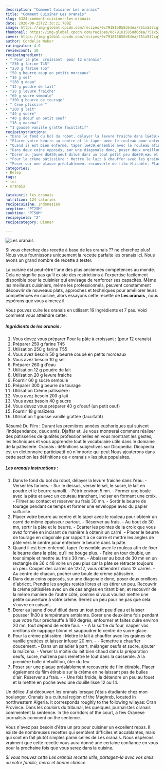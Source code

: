 ```yaml
---
description: "Comment Cuisiner Les oranais"
title: "Comment Cuisiner Les oranais"
slug: 6324-comment-cuisiner-les-oranais
date: 2020-08-25T22:38:21.708Z
image: https://img-global.cpcdn.com/recipes/0c791815058d6dea/751x532cq70/les-oranais-photo-principale-de-la-recette.jpg
thumbnail: https://img-global.cpcdn.com/recipes/0c791815058d6dea/751x532cq70/les-oranais-photo-principale-de-la-recette.jpg
cover: https://img-global.cpcdn.com/recipes/0c791815058d6dea/751x532cq70/les-oranais-photo-principale-de-la-recette.jpg
author: Cordelia Weber
ratingvalue: 4.9
reviewcount: 10
recipeingredient:
- " Pour la pte  croissant  pour 12 oranais"
- "250 g farine T45"
- "250 g farine T55"
- "50 g beurre coup en petits morceaux"
- "10 g sel"
- "260 g deau"
- "12 g poudre de lait"
- "20 g levure fraiche"
- "60 g sucre semoule"
- "300 g beurre de tourage"
- " Crme ptissire "
- "200 g lait"
- "40 g sucre"
- "40 g doeuf un petit oeuf"
- "18 g mazena"
- "1 gousse vanille gratte facultatif"
recipeinstructions:
- "Dans le fond du bol du robot, délayer la levure fraiche dans l&#39;eau. Verser les farines. Sur le dessus, verser le sel, le sucre, le lait en poudre et le beurre ramolli. Pétrir environ 5 mn. Former une boule avec la pâte et avec un couteau tranchant, inciser en formant une croix. Filmer au contact et réserver au frais 30 mn. Sortir le beurre de tourage pendant ce temps et former une enveloppe avec du papier sulfurisé."
- "Placer votre beurre au centre et le taper avec le rouleau pour obtenir un carré de même épaisseur partout. Réserver au frais. Au bout de 30 mn, sortir la pâte et le beurre. Ecarter les pointes de la croix que vous avez formée en incisant de manière à obtenir un carré. Placer le beurre de tourage en diagonale par rapport à ce carré et mettre les angles de pâte vers le centre pour enfermer le beurre dans la pâte."
- "Quand il est bien enfermé, taper l&#39;ensemble avec le rouleau afin de fixer le beurre dans la pâte, qu&#39;il ne bouge plus. Faire un tour double, un tour simple et mettre au frais 30 mn. Abaisser au bout de 30 mn en un rectangle de 36 x 48 voire un peu plus car la pâte se rétracte toujours un peu. Couper des carrés de 12x12, vous obtiendrez donc 12 carrés. Au centre de chacun, pocher une boule de crème pâtissière."
- "Dans deux coins opposés, sur une diagonale donc, poser deux oreillons d&#39;abricot. Prendre les angles restés libres et les étirer un peu. Recouvrir la crème pâtissière avec un de ces angles en tirant bien, et recouvrir de la même manière de l&#39;autre côté, comme si vous vouliez mettre une petite couverture à votre crème. Serrez un peu pour ne pas que cela s&#39;ouvre en cuisant."
- "Dorer au jaune d&#39;oeuf dilué dans un tout petit peu d&#39;eau et laisser pousser 1h30 à température ambiante. Dorer une deuxième fois pendant que votre four préchauffe à 180 degrés, enfourner et faites cuire environ 20 mn, tout dépend de votre four.  A la sortie du four, napper vos oreillons de nappage blond et saupoudrer le centre de sucre glace."
- "Pour la crème pâtissière : Mettre le lait à chauffer avec les graines de vanille grattées et laisser infuser 20 mn.  Remettre à chauffer doucement. Dans un saladier à part, mélanger oeufs et sucre, ajouter la maïzena.  Verser la moitié du lait bien chaud dans la préparation oeufs, sucre, maïzena puis remettre le tout dans la casserole. A la première bulle d&#39;ébullition, ôter du feu."
- "Poser sur une plaque préalablement recouverte de film étirable, Placer également du film étirable sur la crème en ne laissant pas de bulles d&#39;air. Réserver au frais.  Une fois froide, la détendre un peu au fouet et la mettre en poche avec une douille lisse 12 ou 14."
categories:
- Resep
tags:
- les
- oranais

katakunci: les oranais 
nutrition: 124 calories
recipecuisine: Indonesian
preptime: "PT25M"
cooktime: "PT50M"
recipeyield: "2"
recipecategory: Dinner

---
```



![Les oranais](https://img-global.cpcdn.com/recipes/0c791815058d6dea/751x532cq70/les-oranais-photo-principale-de-la-recette.jpg)

Si vous cherchez des recette à base de les oranais ?? ne cherchez plus! Nous vous fournissons uniquement la recette parfaite les oranais ici. Nous avons un grand nombre de recette à tester.

La cuisine est peut-être l'une des plus anciennes compétences au monde. Cela ne signifie pas qu'il existe des restrictions à l'expertise facilement disponible pour le cuisinier qui envisage de renforcer ses capacités. Même les meilleurs cuisiniers, même les professionnels, peuvent constamment découvrir de nouveaux plats, approches et techniques pour améliorer leurs compétences en cuisine, alors essayons cette recette de <strong> Les oranais </strong>, nous espérons que vous aimerez il.

<!--inarticleads1-->

Vous pouvez cuire les oranais en utilisant 16 Ingrédients et 7 pas. Voici comment vous atteindre cette.

##### Ingrédients de les oranais :

1. Vous devez vous préparer  Pour la pâte à croissant : (pour 12 oranais)
1. Préparer 250 g farine T45
1. Utilisation 250 g farine T55
1. Vous avez besoin 50 g beurre coupé en petits morceaux
1. Vous avez besoin 10 g sel
1. Préparer 260 g d&#39;eau
1. Utilisation 12 g poudre de lait
1. Utilisation 20 g levure fraiche
1. Fournir 60 g sucre semoule
1. Préparer 300 g beurre de tourage
1. Utilisation  Crème pâtissière :
1. Vous avez besoin 200 g lait
1. Vous avez besoin 40 g sucre
1. Vous devez vous préparer 40 g d&#39;oeuf (un petit oeuf)
1. Fournir 18 g maïzena
1. Utilisation 1 gousse vanille grattée (facultatif)


Résumé Du Film : Durant les premières années euphoriques qui suivent l&#39;indépendance, deux amis, Djaffar et. Je vous montrerai comment réaliser des pâtisseries de qualités professionnelles en vous montrant les gestes, les techniques et vous apprendre tout le vocabulaire utile dans le domaine de la pâtisserie. Oranais : définitions subjectives sur Dicopedia. Dicopedia est un dictionnaire participatif où n&#39;importe qui peut Nous ajouterons dans cette section les définitions de « oranais » les plus populaires. 

<!--inarticleads2-->

##### Les oranais instructions :

1. Dans le fond du bol du robot, délayer la levure fraiche dans l&#39;eau. - Verser les farines. - Sur le dessus, verser le sel, le sucre, le lait en poudre et le beurre ramolli. - Pétrir environ 5 mn. - Former une boule avec la pâte et avec un couteau tranchant, inciser en formant une croix. - Filmer au contact et réserver au frais 30 mn. - Sortir le beurre de tourage pendant ce temps et former une enveloppe avec du papier sulfurisé.
1. Placer votre beurre au centre et le taper avec le rouleau pour obtenir un carré de même épaisseur partout. - Réserver au frais. - Au bout de 30 mn, sortir la pâte et le beurre. - Ecarter les pointes de la croix que vous avez formée en incisant de manière à obtenir un carré. - Placer le beurre de tourage en diagonale par rapport à ce carré et mettre les angles de pâte vers le centre pour enfermer le beurre dans la pâte.
1. Quand il est bien enfermé, taper l&#39;ensemble avec le rouleau afin de fixer le beurre dans la pâte, qu&#39;il ne bouge plus. - Faire un tour double, un tour simple et mettre au frais 30 mn. - Abaisser au bout de 30 mn en un rectangle de 36 x 48 voire un peu plus car la pâte se rétracte toujours un peu. Couper des carrés de 12x12, vous obtiendrez donc 12 carrés. - Au centre de chacun, pocher une boule de crème pâtissière.
1. Dans deux coins opposés, sur une diagonale donc, poser deux oreillons d&#39;abricot. Prendre les angles restés libres et les étirer un peu. Recouvrir la crème pâtissière avec un de ces angles en tirant bien, et recouvrir de la même manière de l&#39;autre côté, comme si vous vouliez mettre une petite couverture à votre crème. Serrez un peu pour ne pas que cela s&#39;ouvre en cuisant.
1. Dorer au jaune d&#39;oeuf dilué dans un tout petit peu d&#39;eau et laisser pousser 1h30 à température ambiante. Dorer une deuxième fois pendant que votre four préchauffe à 180 degrés, enfourner et faites cuire environ 20 mn, tout dépend de votre four. -  - A la sortie du four, napper vos oreillons de nappage blond et saupoudrer le centre de sucre glace.
1. Pour la crème pâtissière : Mettre le lait à chauffer avec les graines de vanille grattées et laisser infuser 20 mn. -  - Remettre à chauffer doucement. - Dans un saladier à part, mélanger oeufs et sucre, ajouter la maïzena.  - Verser la moitié du lait bien chaud dans la préparation oeufs, sucre, maïzena puis remettre le tout dans la casserole. A la première bulle d&#39;ébullition, ôter du feu.
1. Poser sur une plaque préalablement recouverte de film étirable, Placer également du film étirable sur la crème en ne laissant pas de bulles d&#39;air. Réserver au frais. -  - Une fois froide, la détendre un peu au fouet et la mettre en poche avec une douille lisse 12 ou 14.


Un délice J&#39;ai découvert les oranais lorsque j&#39;étais étudiante chez mon boulanger. Oranais is a cultural region of the Maghreb, located in northwestern Algeria. It corresponds roughly to the following wilayas: Oran Province. Dans les couloirs du tribunal, les quelques journalistes oranais commentent la sentence. In the corridors of the court, a few Oranese journalists comment on the sentence. 

<!--inarticleads1-->

<p>
Vous n'avez pas besoin d'être un pro pour cuisiner un excellent repas. Il existe de nombreuses recettes qui semblent difficiles et accablantes, mais qui sont en fait plutôt simples parmi celles de Les oranais. Nous espérons vraiment que cette recette vous aura donné une certaine confiance en vous pour la prochaine fois que vous serez dans la cuisine.
</p>

<p>
<i>Si vous trouvez cette Les oranais recette utile, partagez-la avec vos amis ou votre famille, merci et bonne chance.</i>
</p>
